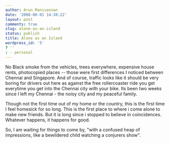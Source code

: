 ```yaml
---
author: Arun Manivannan
date: '2008-06-01 14:38:22'
layout: post
comments: true
slug: alone-as-an-island
status: publish
title: Alone as an Island
wordpress_id: '5'
? ''
: - personal
---
```


No Black smoke from the vehicles, trees everywhere, expensive house rents,
photocopied places -- those were first differences I noticed between Chennai
and Singapore. And of course, traffic looks like it should be very boring for
drivers out here as against the free rollercoaster ride you get everytime you
get into the Chennai city with your bike. Its been two weeks since I left my
Chennai - the noisy city and my peaceful family.

Though not the first time out of my home or the country, this is the first
time I feel homesick for so long. This is the first place to where i come
alone to make new friends. But it is long since i stopped to believe in
coincidences. Whatever happens, it happens for good.

So, I am waiting for things to come by, "with a confused heap of impressions,
like a bewildered child watching a conjurers show".

